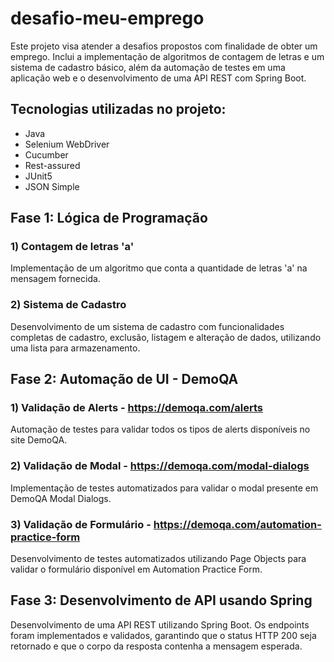 # desafio-meu-emprego
Este projeto visa atender a desafios propostos com finalidade de obter um emprego. Inclui a implementação de algoritmos de contagem de letras e um sistema de cadastro básico, além da automação de testes em uma aplicação web e o desenvolvimento de uma API REST com Spring Boot.


## Tecnologias utilizadas no projeto:

- Java
- Selenium WebDriver
- Cucumber
- Rest-assured
- JUnit5
- JSON Simple


## Fase 1: Lógica de Programação
### 1) Contagem de letras 'a'
Implementação de um algoritmo que conta a quantidade de letras 'a' na mensagem fornecida.

### 2) Sistema de Cadastro
Desenvolvimento de um sistema de cadastro com funcionalidades completas de cadastro, exclusão, listagem e alteração de dados, utilizando uma lista para armazenamento.

## Fase 2: Automação de UI - DemoQA
### 1) Validação de Alerts - https://demoqa.com/alerts
Automação de testes para validar todos os tipos de alerts disponíveis no site DemoQA.

### 2) Validação de Modal - https://demoqa.com/modal-dialogs
Implementação de testes automatizados para validar o modal presente em DemoQA Modal Dialogs.

### 3) Validação de Formulário - https://demoqa.com/automation-practice-form
Desenvolvimento de testes automatizados utilizando Page Objects para validar o formulário disponível em Automation Practice Form.

## Fase 3: Desenvolvimento de API usando Spring
Desenvolvimento de uma API REST utilizando Spring Boot. Os endpoints foram implementados e validados, garantindo que o status HTTP 200 seja retornado e que o corpo da resposta contenha a mensagem esperada.
